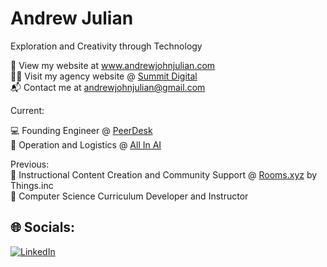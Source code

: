 # Andrew Julian

Exploration and Creativity through Technology

 💼 View my website at www.andrewjohnjulian.com <br>
 👨‍💻 Visit my agency website @ [Summit Digital](https://www.madebysummit.com) <br>
 📬 Contact me at andrewjohnjulian@gmail.com <br>

 Current: <br>
 
 💻 Founding Engineer @ [PeerDesk](https://www.peerdesk.app) <br>
 🤖 Operation and Logistics @ [All In AI](https://www.all-in-ai.org) <br>

 Previous: <br>
 📱 Instructional Content Creation and Community Support @ [Rooms.xyz](https://www.rooms.xyz) by Things.inc <br>
 🍎 Computer Science Curriculum Developer and Instructor 

## 🌐 Socials:
[![LinkedIn](https://img.shields.io/badge/LinkedIn-%230077B5.svg?logo=linkedin&logoColor=white)](https://linkedin.com/in/andrewjohnjulian) 







